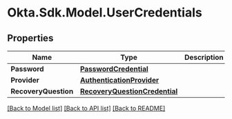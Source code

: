 # Okta.Sdk.Model.UserCredentials
## Properties

Name | Type | Description | Notes
------------ | ------------- | ------------- | -------------
**Password** | [**PasswordCredential**](PasswordCredential.md) |  | [optional] 
**Provider** | [**AuthenticationProvider**](AuthenticationProvider.md) |  | [optional] 
**RecoveryQuestion** | [**RecoveryQuestionCredential**](RecoveryQuestionCredential.md) |  | [optional] 

[[Back to Model list]](../README.md#documentation-for-models) [[Back to API list]](../README.md#documentation-for-api-endpoints) [[Back to README]](../README.md)

